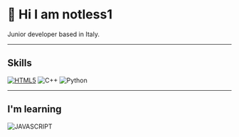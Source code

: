 # 👋 Hi I am notless1

Junior developer based in Italy.

---

## Skills
[![HTML5](https://img.shields.io/badge/HTML5-E34F26?style=for-the-badge&logo=html5&logoColor=white)](https://en.wikipedia.org/wiki/HTML)
![C++](https://img.shields.io/badge/C++-00599C?style=for-the-badge&logo=c%2B%2B&logoColor=white)
![Python](https://img.shields.io/badge/Python-3776AB?style=for-the-badge&logo=python&logoColor=white)


---

## I'm learning
![JAVASCRIPT](https://img.shields.io/badge/JAVASCRIPT-ffff00?style=for-the-badge&logo=Javascript&logoColor=white)




